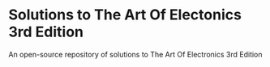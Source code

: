 # Solutions to The Art Of Electonics 3rd Edition
An open-source repository of solutions to The Art Of Electronics 3rd Edition



